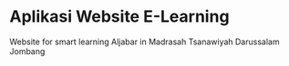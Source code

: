 # Aplikasi Website E-Learning
Website for smart learning Aljabar in Madrasah Tsanawiyah Darussalam Jombang
